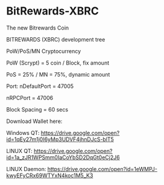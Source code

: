 

# BitRewards-XBRC
The new Bitrewards Coin


BITREWARDS (XBRC) development tree

PoW/PoS/MN Cryptocurrency

PoW (Scrypt) = 5 coin / Block, fix amount

PoS = 25% / MN = 75%, dynamic amount

Port:
nDefaultPort = 47005

nRPCPort = 47006

Block Spacing = 60 secs

Download Wallet here:

Windows QT: https://drive.google.com/open?id=1qEy27m1j0I6yMp3UDVF4jhnDJcS-blT5

LINUX QT: https://drive.google.com/open?id=1a_zJR1WPSmm0IaCoYbSD2DqGt0eCj2J6

LINUX Daemon: https://drive.google.com/open?id=1eWMPJ-kwyEFyCRx69WTYxN4koc1M5_K3





